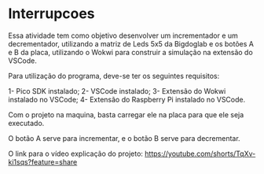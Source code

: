 # Interrupcoes

Essa atividade tem como objetivo desenvolver um incrementador e um decrementador, utilizando a matriz de Leds 5x5 da Bigdoglab e os botões A e B da placa, utilizando o Wokwi para construir a simulação na extensão do VSCode.

Para utilização do programa, deve-se ter os seguintes requisitos:

1- Pico SDK instalado; 2- VSCode instalado; 3- Extensão do Wokwi instalado no VSCode; 4- Extensão do Raspberry Pi instalado no VSCode.

Com o projeto na maquina, basta carregar ele na placa para que ele seja executado.

O botão A serve para incrementar, e o botão B serve para decrementar.

O link para o vídeo explicação do projeto: https://youtube.com/shorts/TqXv-ki1sqs?feature=share

